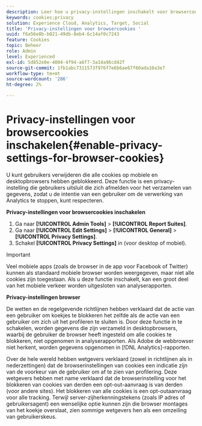 ```yaml
---
description: Leer hoe u privacy-instellingen inschakelt voor browsercookies. U kunt gebruikers verwijderen die alle cookies op mobiele en desktopbrowsers hebben geblokkeerd.
keywords: cookies;privacy
solution: Experience Cloud, Analytics, Target, Social
title: 'Privacy-instellingen voor browsercookies '
uuid: f6a56e8b-b021-49db-8eb4-6c14af0c7243
feature: Cookies
topic: Beheer
role: Admin
level: Experienced
exl-id: 5d852e0e-4004-4f94-a6f7-3a14a96cd42f
source-git-commit: 1fb1abc7311573f976f7e6b6ae67f60ada10a3e7
workflow-type: tm+mt
source-wordcount: '286'
ht-degree: 2%

---
```


# Privacy-instellingen voor browsercookies inschakelen{#enable-privacy-settings-for-browser-cookies}

U kunt gebruikers verwijderen die alle cookies op mobiele en desktopbrowsers hebben geblokkeerd. Deze functie is een privacy-instelling die gebruikers uitsluit die zich afmelden voor het verzamelen van gegevens, zodat u de intentie van een gebruiker om de verwerking van Analytics te stoppen, kunt respecteren.

**Privacy-instellingen voor browsercookies inschakelen**

1. Ga naar **[!UICONTROL Admin Tools]** > **[!UICONTROL Report Suites]**.
1. Ga naar **[!UICONTROL Edit Settings]** > **[!UICONTROL General]** > **[!UICONTROL Privacy Settings]**.
1. Schakel **[!UICONTROL Privacy Settings]** in (voor desktop of mobiel).

>[!IMPORTANT]
>
>Veel mobiele apps (zoals de browser in de app voor Facebook of Twitter) kunnen als standaard mobiele browser worden weergegeven, maar niet alle cookies zijn toegestaan. Als u deze functie inschakelt, kan een groot deel van het mobiele verkeer worden uitgesloten van analyserapporten.

**Privacy-instellingen browser**

De wetten en de regelgevende richtlijnen hebben verklaard dat de actie van een gebruiker om koekjes te blokkeren het zelfde als de actie van een gebruiker om zich uit het profileren te sluiten is. Door deze functie in te schakelen, worden gegevens die zijn verzameld in desktopbrowsers, waarbij de gebruiker de browser heeft ingesteld om alle cookies te blokkeren, niet opgenomen in analyserapporten. Als Adobe de webbrowser niet herkent, worden gegevens opgenomen in [!DNL Analytics]-rapporten.

Over de hele wereld hebben wetgevers verklaard (zowel in richtlijnen als in nederzettingen) dat de browserinstellingen van cookies een indicatie zijn van de voorkeur van de gebruiker om af te zien van profilering. Deze wetgevers hebben met name verklaard dat de browserinstelling voor het blokkeren van cookies van derden een opt-out-aanvraag is van derden (voor andere sites). Het blokkeren van alle cookies is een opt-outaanvraag voor alle tracking. Terwijl server-zijherkenningstekens (zoals IP adres of gebruikersagent) een wenselijke optie kunnen zijn die browser montages van het koekje overslaat, zien sommige wetgevers hen als een omzeiling van gebruikerskeus.
